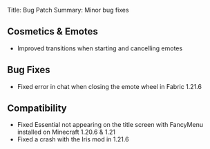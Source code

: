 Title: Bug Patch
Summary: Minor bug fixes

## Cosmetics & Emotes
- Improved transitions when starting and cancelling emotes

## Bug Fixes
- Fixed error in chat when closing the emote wheel in Fabric 1.21.6

## Compatibility
- Fixed Essential not appearing on the title screen with FancyMenu installed on Minecraft 1.20.6 & 1.21
- Fixed a crash with the Iris mod in 1.21.6
